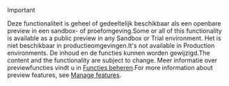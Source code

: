 > [!IMPORTANT]
> <span data-ttu-id="e9f46-101">Deze functionaliteit is geheel of gedeeltelijk beschikbaar als een openbare preview in een sandbox- of proefomgeving.</span><span class="sxs-lookup"><span data-stu-id="e9f46-101">Some or all of this functionality is available as a public preview in any Sandbox or Trial environment.</span></span> <span data-ttu-id="e9f46-102">Het is niet beschikbaar in productieomgevingen.</span><span class="sxs-lookup"><span data-stu-id="e9f46-102">It's not available in Production environments.</span></span> <span data-ttu-id="e9f46-103">De inhoud en de functies kunnen worden gewijzigd.</span><span class="sxs-lookup"><span data-stu-id="e9f46-103">The content and the functionality are subject to change.</span></span> <span data-ttu-id="e9f46-104">Meer informatie over previewfuncties vindt u in [Functies beheren](../hr-admin-manage-features.md).</span><span class="sxs-lookup"><span data-stu-id="e9f46-104">For more information about preview features, see [Manage features](../hr-admin-manage-features.md).</span></span>